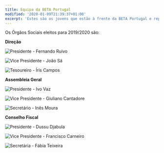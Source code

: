 ```yaml
---
title: Equipa da BETA Portugal
modified: '2020-01-09T21:39:37+01:00'
excerpt: 'Estes são os jovens que estão à frente da BETA Portugal e representam Portugal na rede Europeia.'
---
```

Os Órgãos Sociais eleitos para 2019/2020 são:

**Direção**

![Presidente - Fernando Ruivo](/assets/images/fernando-ruivo.jpg)

![Vice Presidente - João Sá](/assets/images/joao-sa.jpg)

![Tesoureiro - Íris Campos](/assets/images/iris-campos.jpg)

**Assembleia Geral**

![Presidente - Ivo Vaz](/assets/images/ivo-vaz.jpg)

![Vice Presidente - Giuliano Cantadore](/assets/images/giuliano-cantadore.jpg)

![Secretário - Inês Moura](/assets/images/ines-moura.jpg)

**Conselho Fiscal**

![Presidente - Dussu Djabula](/assets/images/dussu-djabula.jpg)

![Vice Presidente - Francisco Carneiro](/assets/images/francisco-cabral.jpg)

![Secretária - Fábia Teixeira](/assets/images/fabia-teixeira.jpg)
